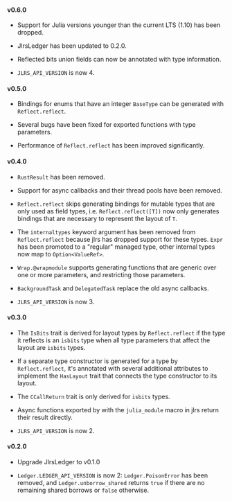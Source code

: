 #### v0.6.0

- Support for Julia versions younger than the current LTS (1.10) has been dropped.

- JlrsLedger has been updated to 0.2.0.

- Reflected bits union fields can now be annotated with type information.

- `JLRS_API_VERSION` is now 4.

#### v0.5.0

- Bindings for enums that have an integer `BaseType` can be generated with `Reflect.reflect`.

- Several bugs have been fixed for exported functions with type parameters.

- Performance of `Reflect.reflect` has been improved significantly.

#### v0.4.0

- `RustResult` has been removed.

- Support for async callbacks and their thread pools have been removed.

- `Reflect.reflect` skips generating bindings for mutable types that are only used as field types, i.e. `Reflect.reflect([T])` now only generates bindings that are necessary to represent the layout of `T`.

- The `internaltypes` keyword argument has been removed from `Reflect.reflect` because jlrs has dropped support for these types. `Expr` has been promoted to a "regular" managed type, other internal types now map to `Option<ValueRef>`.

- `Wrap.@wrapmodule` supports generating functions that are generic over one or more parameters, and restricting those parameters.

- `BackgroundTask` and `DelegatedTask` replace the old async callbacks.

- `JLRS_API_VERSION` is now 3.

#### v0.3.0

- The `IsBits` trait is derived for layout types by `Reflect.reflect` if the type it reflects is an `isbits` type when all type parameters that affect the layout are `isbits` types.

- If a separate type constructor is generated for a type by `Reflect.reflect`, it's annotated with several additional attributes to implement the `HasLayout` trait that connects the type constructor to its layout.

- The `CCallReturn` trait is only derived for `isbits` types.

- Async functions exported by with the `julia_module` macro in jlrs return their result directly.

- `JLRS_API_VERSION` is now 2.


#### v0.2.0

- Upgrade JlrsLedger to v0.1.0

- `Ledger.LEDGER_API_VERSION` is now 2: `Ledger.PoisonError` has been removed, and `Ledger.unborrow_shared` returns `true` if there are no remaining shared borrows or `false` otherwise.
